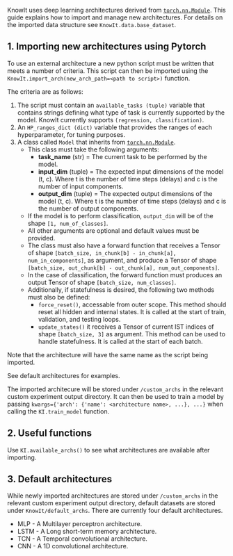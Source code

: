 KnowIt uses deep learning architectures derived from [``torch.nn.Module``](https://pytorch.org/docs/stable/generated/torch.nn.Module.html).
This guide explains how to import and manage new architectures. For details on the imported data structure see 
`KnowIt.data.base_dataset`.

## 1. Importing new architectures using Pytorch

To use an external architecture a new python script must be written that meets 
a number of criteria. This script can then be imported using the ``KnowIt.import_arch(new_arch_path=<path to script>)`` function.

The criteria are as follows:
1. The script must contain an ``available_tasks (tuple)`` variable that contains strings defining what type of task is currently supported by the model. KnowIt currently supports ``(regression, classification)``.
2. An ``HP_ranges_dict (dict)`` variable that provides the ranges of each hyperparameter, for tuning purposes.
3. A class called ``Model`` that inherits from [``torch.nn.Module``](https://pytorch.org/docs/stable/generated/torch.nn.Module.html).
    -   This class must take the following arguments:
        - **task_name** (str) = The current task to be performed by the model. 
        - **input_dim** (tuple) = The expected input dimensions of the model (t, c). Where t is the number of time steps (delays) and c is the number of input components. 
        - **output_dim** (tuple) = The expected output dimensions of the model (t, c). Where t is the number of time steps (delays) and c is the number of output components.
    - If the model is to perform classification, `output_dim` will be of the shape `[1, num_of_classes]`.
    - All other arguments are optional and default values must be provided.
    -   The class must also have a forward function that receives a Tensor of shape `[batch_size, in_chunk[b] - in_chunk[a], num_in_components]`, as argument, and produce a Tensor of shape `[batch_size, out_chunk[b] - out_chunk[a], num_out_components]`.
    - In the case of classification, the forward function must produces an output Tensor of shape `[batch_size, num_classes]`.
    - Additionally, if statefulness is desired, the following two methods must also be defined:
      - ``force_reset()``, accessable from outer scope. This method should reset all hidden and internal states. It is called at the start of train, validation, and testing loops.
      - ``update_states()`` it receives a Tensor of current IST indices of shape `[batch_size, 3]` as argument. This method can be used to handle statefulness. It is called at the start of each batch.

Note that the architecture will have the same name as the script being imported.

See default architectures for examples.

The imported architecure will be stored under ``/custom_archs`` in the relevant custom experiment output directory.
It can then be used to train a model by passing ``kwargs={'arch': {'name': <architecture name>, ...}, ...}`` when 
calling the ``KI.train_model`` function.

## 2. Useful functions

Use ``KI.available_archs()`` to see what architectures are available after importing.

## 3. Default architectures

While newly imported architectures are stored under ``/custom_archs`` in the relevant custom experiment output directory, 
default datasets are stored under ``KnowIt/default_archs``. There are currently four default architectures. 

 - MLP - A Multilayer perceptron architecture.
 - LSTM - A Long short-term memory architecture.
 - TCN - A Temporal convolutional architecture.
 - CNN - A 1D convolutional architecture.

